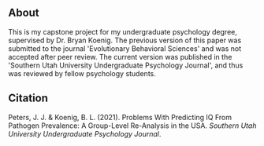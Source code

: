 ## About

This is my capstone project for my undergraduate psychology degree, supervised by Dr. Bryan Koenig. The previous version of this paper was submitted to the journal 'Evolutionary Behavioral Sciences' and was not accepted after peer review. The current version was published in the 'Southern Utah University Undergraduate Psychology Journal', and thus was reviewed by fellow psychology students.


## Citation

Peters, J. J. & Koenig, B. L. (2021). Problems With Predicting IQ From Pathogen Prevalence: A Group-Level Re-Analysis in the USA. _Southern Utah University Undergraduate Psychology Journal_.
